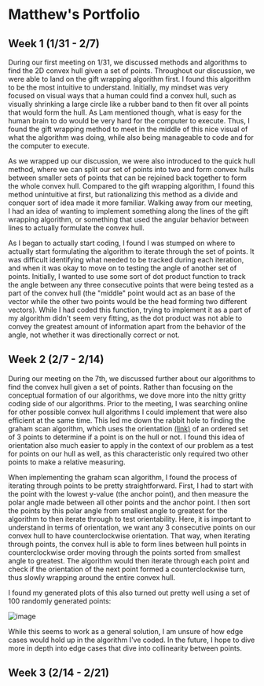# Matthew's Portfolio
## Week 1 (1/31 - 2/7)
 
  During our first meeting on 1/31, we discussed methods and algorithms to find the 2D convex hull given a set of points. Throughout our discussion, we were able to land on the gift wrapping algorithm first. I found this algorithm to be the most intuitive to understand. Initially, my mindset was very focused on visual ways that a human could find a convex hull, such as visually shrinking a large circle like a rubber band to then fit over all points that would form the hull. As Lam mentioned though, what is easy for the human brain to do would be very hard for the computer to execute. Thus, I found the gift wrapping method to meet in the middle of this nice visual of what the algorithm was doing, while also being manageable to code and for the computer to execute. 
  
  As we wrapped up our discussion, we were also introduced to the quick hull method, where we can split our set of points into two and form convex hulls between smaller sets of points that can be rejoined back together to form the whole convex hull. Compared to the gift wrapping algorithm, I found this method unintuitive at first, but rationalizing this method as a divide and conquer sort of idea made it more familiar. Walking away from our meeting, I had an idea of wanting to implement something along the lines of the gift wrapping algorithm, or something that used the angular behavior between lines to actually formulate the convex hull.
  
  As I began to actually start coding, I found I was stumped on where to actually start formulating the algorithm to iterate through the set of points. It was difficult identifying what needed to be tracked during each iteration, and when it was okay to move on to testing the angle of another set of points. Initially, I wanted to use some sort of dot product function to track the angle between any three consecutive points that were being tested as a part of the convex hull (the "middle" point would act as an base of the vector while the other two points would be the head forming two different vectors). While I had coded this function, trying to implement it as a part of my algorithm didn't seem very fitting, as the dot product was not able to convey the greatest amount of information apart from the behavior of the angle, not whether it was directionally correct or not.


## Week 2 (2/7 - 2/14)


During our meeting on the 7th, we discussed further about our algorithms to find the convex hull given a set of points. Rather than focusing on the conceptual formation of our algorithms, we dove more into the nitty gritty coding side of our algorithms. Prior to the meeting, I was searching online for other possible convex hull algorithms I could implement that were also efficient at the same time. This led me down the rabbit hole to finding the graham scan algorithm, which uses the orientation [(link)](https://www.geeksforgeeks.org/orientation-3-ordered-points/) of an ordered set of 3 points to determine if a point is on the hull or not. I found this idea of orientation also much easier to apply in the context of our problem as a test for points on our hull as well, as this characteristic only required two other points to make a relative measuring. 

When implementing the graham scan algorithm, I found the process of iterating through points to be pretty straightforward. First, I had to start with the point with the lowest y-value (the anchor point), and then measure the polar angle made between all other points and the anchor point. I then sort the points by this polar angle from smallest angle to greatest for the algorithm to then iterate through to test orientability. Here, it is important to understand in terms of orientation, we want any 3 consecutive points on our convex hull to have counterclockwise orientation. That way, when iterating through points, the convex hull is able to form lines between hull points in counterclockwise order moving through the points sorted from smallest angle to greatest. The algorithm would then iterate through each point and check if the orientation of the next point formed a counterclockwise turn, thus slowly wrapping around the entire convex hull.

I found my generated plots of this also turned out pretty well using a set of 100 randomly generated points:

![image](https://github.com/AlecTraas/computational-geo-lab/assets/158364295/bc68f009-f845-4b78-890a-7b67f03e1d55)

While this seems to work as a general solution, I am unsure of how edge cases would hold up in the algorithm I've coded. In the future, I hope to dive more in depth into edge cases that dive into collinearity between points.

## Week 3 (2/14 - 2/21)
